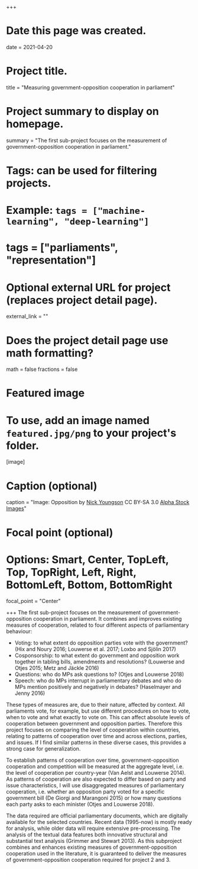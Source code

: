 +++
# Date this page was created.
date = 2021-04-20

# Project title.
title = "Measuring government-opposition cooperation in parliament"

# Project summary to display on homepage.
summary = "The first sub-project focuses on the measurement of government-opposition cooperation in parliament."

# Tags: can be used for filtering projects.
# Example: `tags = ["machine-learning", "deep-learning"]`
# tags = ["parliaments", "representation"]

# Optional external URL for project (replaces project detail page).
external_link = ""

# Does the project detail page use math formatting?
math = false
fractions = false

# Featured image
# To use, add an image named `featured.jpg/png` to your project's folder. 
[image]
  # Caption (optional)
  caption = "Image: Opposition by [Nick Youngson](http://www.nyphotographic.com/ ) CC BY-SA 3.0 [Alpha Stock Images](http://alphastockimages.com/ )"
  
  # Focal point (optional)
  # Options: Smart, Center, TopLeft, Top, TopRight, Left, Right, BottomLeft, Bottom, BottomRight
  focal_point = "Center"

  
+++
The first sub-project focuses on the measurement of government-opposition cooperation in parliament. It combines and improves existing measures of cooperation, related to four different aspects of parliamentary behaviour:

- Voting: to what extent do opposition parties vote with the government? (Hix and Noury 2016; Louwerse et al. 2017; Loxbo and Sjölin 2017)
- Cosponsorship: to what extent do government and opposition work together in tabling bills, amendments and resolutions? (Louwerse and Otjes 2015; Metz and Jäckle 2016)
- Questions: who do MPs ask questions to? (Otjes and Louwerse 2018)
- Speech: who do MPs interrupt in parliamentary debates and who do MPs mention positively and negatively in debates? (Haselmayer and Jenny 2016)

These types of measures are, due to their nature, affected by context. All parliaments vote, for example, but use different procedures on how to vote, when to vote and what exactly to vote on. This can affect absolute levels of cooperation between government and opposition parties. Therefore this project focuses on comparing the level of cooperation within countries, relating to patterns of cooperation over time and across elections, parties, and issues. If I find similar patterns in these diverse cases, this provides a strong case for generalization.

To establish patterns of cooperation over time, government-opposition cooperation and competition will be measured at the aggregate level, i.e. the level of cooperation per country-year (Van Aelst and Louwerse 2014). As patterns of cooperation are also expected to differ based on party and issue characteristics, I will use disaggregated measures of parliamentary cooperation, i.e. whether an opposition party voted for a specific government bill (De Giorgi and Marangoni 2015) or how many questions each party asks to each minister (Otjes and Louwerse 2018).

The data required are official parliamentary documents, which are digitally available for the selected countries. Recent data (1995-now) is mostly ready for analysis, while older data will require extensive pre-processing. The analysis of the textual data features both innovative structural and substantial text analysis (Grimmer and Stewart 2013).
As this subproject combines and enhances existing measures of government-opposition cooperation used in the literature, it is guaranteed to deliver the measures of government-opposition cooperation required for project 2 and 3. 

